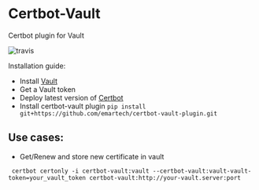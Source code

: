 
# Certbot-Vault
Certbot plugin for Vault

![travis](https://travis-ci.org/deathowl/certbot-vault-plugin.svg?branch=master "Build status")


Installation guide:
* Install [Vault](https://www.vaultproject.io/)
* Get a Vault token
* Deploy latest version of [Certbot](https://github.com/certbot/certbot)
* Install certbot-vault plugin `pip install git+https://github.com/emartech/certbot-vault-plugin.git`

## Use cases:
* Get/Renew and store new certificate in vault


 ``` certbot certonly -i certbot-vault:vault --certbot-vault:vault-vault-token=your_vault_token certbot-vault:http://your-vault.server:port```
